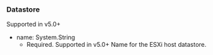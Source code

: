 ### Datastore
Supported in v5.0+

- name: System.String
  - Required. Supported in v5.0+
  Name for the ESXi host datastore.
